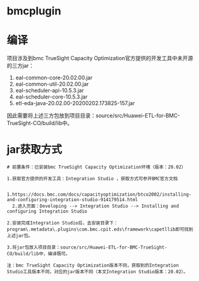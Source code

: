 # bmcplugin

# 编译

项目涉及到bmc TrueSight Capacity Optimization官方提供的开发工具中未开源的三方jar：

 1. eal-common-core-20.02.00.jar
 2. eal-common-util-20.02.00.jar
 3. eal-scheduler-api-10.5.3.jar
 4. eal-scheduler-core-10.5.3.jar
 5. etl-eda-java-20.02.00-20200202.173825-157.jar

因此需要将上述三方包放到项目目录：source/src/Huawei-ETL-for-BMC-TrueSight-CO/build/lib中。

# jar获取方式
  
  
    # 前置条件：已安装bmc TrueSight Capacity Optimization环境（版本：20.02）

    1.获取官方提供的开发工具：Integration Studio ，获取方式可参开BMC官方文档

      1.https://docs.bmc.com/docs/capacityoptimization/btco2002/installing-and-configuring-integration-studio-914179514.html
      2.进入页面：Developing --> Integration Studio --> Installing and configuring Integration Studio 

    2.安装完成Integration Studio后，去安装目录下：program\.metadata\.plugins\com.bmc.cpit.eds\framework\capetllib即可找到上述jar包。

    3.将jar包放入项目目录：source/src/Huawei-ETL-for-BMC-TrueSight-CO/build/lib中，编译既可。
    
    注：bmc TrueSight Capacity Optimization版本不同，获取到的Integration Studio工具版本不同，对应的jar版本不同（本文Integration Studio版本：20.02）。
  

